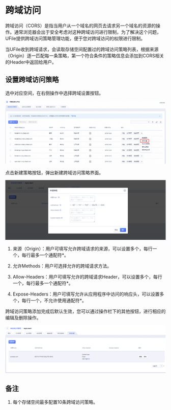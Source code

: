 

# 跨域访问

跨域访问（CORS）是指当用户从一个域名的网页去请求另一个域名的资源的操作。通常浏览器会出于安全考虑对这种跨域访问进行限制，为了解决这个问题，UFile提供跨域访问策略管理功能，便于您对跨域访问的权限进行限制。

当UFile收到跨域请求，会读取存储空间配置过的跨域访问策略列表，根据来源（Origin）逐一匹配每一条策略，第一个符合条件的策略信息会添加到CORS相关的Header中返回给用户。

## 设置跨域访问策略

选中对应空间，在右侧操作中选择跨域设置按钮。

![](/images/guide/进入跨域访问策略设置.png)

点击新建策略按钮，弹出新建跨域访问策略界面。

![](/images/guide/跨域访问策略设置界面.png)

1. 来源（Origin）：用户可填写允许跨域请求的来源，可以设置多个，每行一个，每行最多一个通配符*。

2. 允许Methods：用户可选择允许的跨域请求方法。

3. Allow-Headers：用户可填写允许的跨域请求Header，可以设置多个，每行一个，每行最多一个通配符*。

4. Expose-Headers：用户可填写允许从应用程序中访问的响应头，可以设置多个，每行一个，不允许使用通配符*。

跨域访问策略添加完成后默认生效，您可以通过操作栏下的其他按钮，进行相应的编辑及删除操作。

![](/images/guide/跨域访问策略列表界面.png)

## 备注

1. 每个存储空间最多配置10条跨域访问策略。
